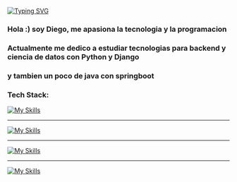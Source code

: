 [![Typing SVG](https://readme-typing-svg.herokuapp.com?font=cascadia+code&size=25&pause=1000&color=0012EE&repeat=false&width=435&lines=Diego+Vega+-+Software+Engineer)](https://git.io/typing-svg)

<h3>Hola :) soy Diego, me apasiona la tecnologia y la programacion </h3> 
<h3>Actualmente me dedico a estudiar tecnologias para backend y ciencia de datos con Python y Django</h3>
<h3> y tambien un poco de java con springboot</h3> 



<h3>Tech Stack: </h3>

[![My Skills](https://skillicons.dev/icons?i=python,django,postgresql,mysql)](https://skillicons.dev)

<hr>

[![My Skills](https://skillicons.dev/icons?i=java,spring)](https://skillicons.dev)

<hr>

[![My Skills](https://skillicons.dev/icons?i=html,css,js,react)](https://skillicons.dev)

<hr>

[![My Skills](https://skillicons.dev/icons?i=git,github)](https://skillicons.dev)
